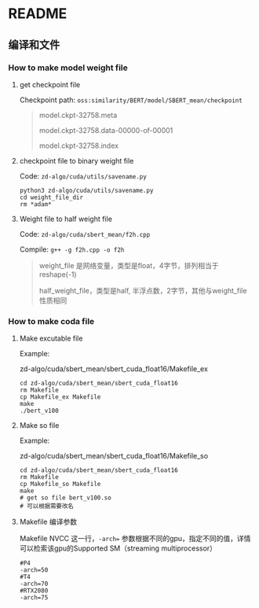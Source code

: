 # README

## 编译和文件

### How to make model weight file

1. get checkpoint file

   Checkpoint path: `oss:similarity/BERT/model/SBERT_mean/checkpoint`

   > model.ckpt-32758.meta 
   >
   > model.ckpt-32758.data-00000-of-00001
   >
   > model.ckpt-32758.index

2. checkpoint file to binary weight file

   Code: `zd-algo/cuda/utils/savename.py`

   ```
   python3 zd-algo/cuda/utils/savename.py
   cd weight_file_dir
   rm *adam*
   ```

3. Weight file to half weight file

   Code: `zd-algo/cuda/sbert_mean/f2h.cpp`

   Compile: `g++ -g f2h.cpp -o f2h`

   > weight_file 是网络变量，类型是float，4字节，排列相当于 reshape(-1)
   >
   > half_weight_file，类型是half, 半浮点数，2字节，其他与weight_file 性质相同



### How to make coda file

1. Make excutable file

   Example:

   zd-algo/cuda/sbert_mean/sbert_cuda_float16/Makefile_ex

   ```
   cd zd-algo/cuda/sbert_mean/sbert_cuda_float16
   rm Makefile
   cp Makefile_ex Makefile
   make
   ./bert_v100
   ```

2. Make so file

   Example:

   zd-algo/cuda/sbert_mean/sbert_cuda_float16/Makefile_so

   ```
   cd zd-algo/cuda/sbert_mean/sbert_cuda_float16
   rm Makefile
   cp Makefile_so Makefile
   make
   # get so file bert_v100.so
   # 可以根据需要改名
   ```

3. Makefile 编译参数

   Makefile NVCC 这一行，`-arch=` 参数根据不同的gpu，指定不同的值，详情可以检索该gpu的Supported SM（streaming multiprocessor）

   ```
   #P4
   -arch=50
   #T4
   -arch=70
   #RTX2080
   -arch=75
   ```

   

